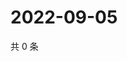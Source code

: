 # 2022-09-05

共 0 条

<!-- BEGIN WEIBO -->
<!-- 最后更新时间 Mon Sep 05 2022 00:01:32 GMT+0800 (China Standard Time) -->

<!-- END WEIBO -->
